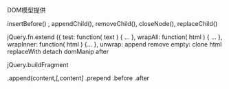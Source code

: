 DOM模型提供


insertBefore() , appendChild(), removeChild(), closeNode(), replaceChild()


jQuery.fn.extend ({
     test: function( text ) { ... },
     wrapAll: function( html ) { ... },
     wrapInner: function( html ) {... },
     unwrap:
     append
     remove
     empty:
     clone
     html
     replaceWith
     detach
     domManip
after



jQuery.buildFragment 

.append(content,[,content]
.prepend
.before
.after

